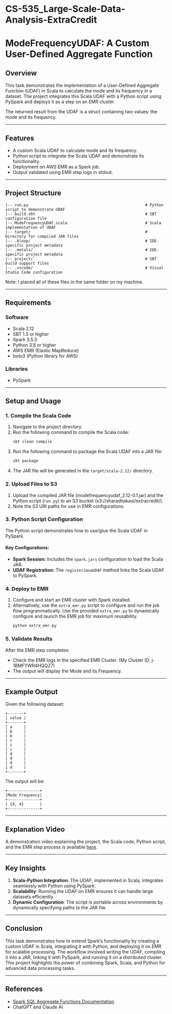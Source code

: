 # CS-535_Large-Scale-Data-Analysis-ExtraCredit

# ModeFrequencyUDAF: A Custom User-Defined Aggregate Function

## Overview
This task demonstrates the implementation of a User-Defined Aggregate Function (UDAF) in Scala to calculate the mode and its frequency in a dataset. The project integrates this Scala UDAF with a Python script using PySpark and deploys it as a step on an EMR cluster.

The returned result from the UDAF is a struct containing two values: the mode and its frequency.

---

## Features
- A custom Scala UDAF to calculate mode and its frequency.
- Python script to integrate the Scala UDAF and demonstrate its functionality.
- Deployment on AWS EMR as a Spark job.
- Output validated using EMR step logs in stdout.

---

## Project Structure
```
|-- run.py                                                   # Python script to demonstrate UDAF
|-- build.sbt                                                # SBT configuration file
|-- ModeFrequencyUDAF.scala                                  # Scala implementation of UDAF
|-- target/                                                  # Directory for compiled JAR files
|-- .bloop/                                                  # IDE-specific project metadata
|-- .metals/                                                 # IDE-specific project metadata
|-- project/                                                 # SBT build support files
|-- .vscode/                                                 # Visual Studio Code configuration
```

Note: I placed all of these files in the same folder on my machine.

---

## Requirements
### Software
- Scala 2.12
- SBT 1.5 or higher
- Spark 3.5.3
- Python 3.8 or higher
- AWS EMR (Elastic MapReduce)
- boto3 (Python library for AWS)

### Libraries
- PySpark

---

## Setup and Usage

### 1. Compile the Scala Code
1. Navigate to the project directory.
2. Run the following command to compile the Scala code:
   ```bash
   sbt clean compile
   ```
3. Run the following command to package the Scala UDAF into a JAR file:
   ```bash
   sbt package
   ```
4. The JAR file will be generated in the `target/scala-2.12/` directory.

### 2. Upload Files to S3
1. Upload the compiled JAR file (modefrequencyudaf_2.12-0.1.jar) and the Python script (`run.py`) to an S3 bucket (s3://sharadhakasi/extracredit/).
2. Note the S3 URI paths for use in EMR configurations.

### 3. Python Script Configuration
The Python script demonstrates how to use/glue the Scala UDAF in PySpark.

#### Key Configurations:
- **Spark Session:** Includes the `spark.jars` configuration to load the Scala JAR.
- **UDAF Registration:** The `registerJavaUDAF` method links the Scala UDAF to PySpark.

### 4. Deploy to EMR
1. Configure and start an EMR cluster with Spark installed.
2. Alternatively, use the `extra_emr.py` script to configure and run the job flow programmatically. Use the provided `extra_emr.py` to dynamically configure and launch the EMR job for maximum reusability.
   ```bash
   python extra_emr.py
   ```
### 5. Validate Results
After the EMR step completes:
- Check the EMR logs in the specified EMR Cluster. (My Cluster ID: j-1BMFYWR4HQQZ7)
- The output will display the Mode and its Frequency.

---

## Example Output
Given the following dataset:
```
+-------+
| value |
+-------+
| a     |
| b     |
| b     |
| c     |
| c     |
| c     |
| d     |
| d     |
| d     |
| d     |
+-------+
```
The output will be:
```
+--------------+
|Mode_Frequency|
+--------------+
| {d, 4}       |
+--------------+
```

---

## Explanation Video
A demonstration video explaining the project, the Scala code, Python script, and the EMR step process is available [here](https://drive.google.com/file/d/19vOuRwjNWj2TASPIgK93nr1P17KdR42c/view?usp=sharing).

---

## Key Insights
1. **Scala-Python Integration**: The UDAF, implemented in Scala, integrates seamlessly with Python using PySpark.
2. **Scalability**: Running the UDAF on EMR ensures it can handle large datasets efficiently.
3. **Dynamic Configuration**: The script is portable across environments by dynamically specifying paths to the JAR file.

---

## Conclusion
This task demonstrates how to extend Spark’s functionality by creating a custom UDAF in Scala, integrating it with Python, and deploying it on EMR for scalable processing. The workflow involved writing the UDAF, compiling it into a JAR, linking it with PySpark, and running it on a distributed cluster. This project highlights the power of combining Spark, Scala, and Python for advanced data processing tasks.

---

## References
- [Spark SQL Aggregate Functions Documentation](https://spark.apache.org/docs/3.5.3/sql-ref-functions-udf-aggregate.html)
- ChatGPT and Claude AI
